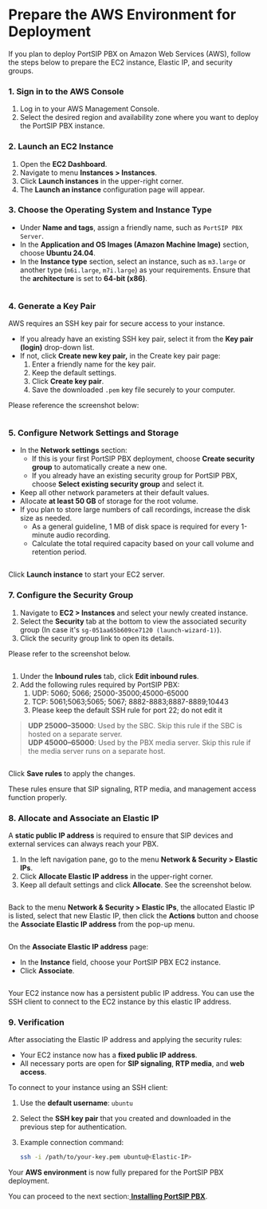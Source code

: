 # Prepare the AWS Environment for Deployment

If you plan to deploy PortSIP PBX on Amazon Web Services (AWS), follow the steps below to prepare the EC2 instance, Elastic IP, and security groups.

### 1. Sign in to the AWS Console

1. Log in to your AWS Management Console.
2. Select the desired region and availability zone where you want to deploy the PortSIP PBX instance.

### 2. Launch an EC2 Instance

1. Open the **EC2 Dashboard**.
2. Navigate to menu **Instances > Instances**.
3. Click **Launch instances** in the upper-right corner.
4. The **Launch an instance** configuration page will appear.

### 3. Choose the Operating System and Instance Type

* Under **Name and tags**, assign a friendly name, such as `PortSIP PBX Server`.
* In the **Application and OS Images (Amazon Machine Image)** section, choose **Ubuntu 24.04**.
* In the **Instance type** section, select an instance, such as `m3.large` or another type (`m6i.large`, `m7i.large`) as your requirements. Ensure that the **architecture** is set to **64-bit (x86)**.

<figure><img src="../../.gitbook/assets/aws-ec2-1 (1).png" alt=""><figcaption></figcaption></figure>

### 4. Generate a Key Pair

AWS requires an SSH key pair for secure access to your instance.

* If you already have an existing SSH key pair, select it from the **Key pair (login)** drop-down list.
* If not, click **Create new key pair,** in the Create key pair page:
  1. Enter a friendly name for the key pair.
  2. Keep the default settings.
  3. Click **Create key pair**.
  4. Save the downloaded `.pem` key file securely to your computer.

Please reference the screenshot below:

<figure><img src="../../.gitbook/assets/aws-ec2-2 (1).png" alt=""><figcaption></figcaption></figure>

### 5. Configure Network Settings and Storage

* In the **Network settings** section:
  * If this is your first PortSIP PBX deployment, choose **Create security group** to automatically create a new one.
  * If you already have an existing security group for PortSIP PBX, choose **Select existing security group** and select it.
* Keep all other network parameters at their default values.
* Allocate **at least 50 GB** of storage for the root volume.
* If you plan to store large numbers of call recordings, increase the disk size as needed.
  * As a general guideline, 1 MB of disk space is required for every 1-minute audio recording.
  * Calculate the total required capacity based on your call volume and retention period.

<figure><img src="../../.gitbook/assets/aws-ec2-3 (1).png" alt=""><figcaption></figcaption></figure>

Click **Launch instance** to start your EC2 server.

### 7. Configure the Security Group

1. Navigate to **EC2 > Instances** and select your newly created instance.
2. Select the **Security** tab at the bottom to view the associated security group (In case it's `sg-051aa65b609ce7120 (launch-wizard-1)`).
3. Click the security group link to open its details.

Please refer to the screenshot below.

<figure><img src="../../.gitbook/assets/aws-ec2-4.png" alt=""><figcaption></figcaption></figure>



1. Under the **Inbound rules** tab, click **Edit inbound rules**.
2. Add the following rules required by PortSIP PBX:
   1. UDP: 5060; 5066; 25000-35000;45000-65000
   2. TCP: 5061;5063;5065; 5067; 8882-8883;8887-8889;10443
   3. Please keep the default SSH  rule for port 22; do not edit it

> **UDP 25000–35000**: Used by the SBC. Skip this rule if the SBC is hosted on a separate server.> \
> **UDP 45000–65000**: Used by the PBX media server. Skip this rule if the media server runs on a separate host.

<figure><img src="../../.gitbook/assets/aws-ec2-5.png" alt=""><figcaption></figcaption></figure>



Click **Save rules** to apply the changes.

These rules ensure that SIP signaling, RTP media, and management access function properly.

### 8. Allocate and Associate an Elastic IP

A **static public IP address** is required to ensure that SIP devices and external services can always reach your PBX.

1. In the left navigation pane, go to the menu **Network & Security > Elastic IPs**.
2. Click **Allocate Elastic IP address** in the upper-right corner.
3. Keep all default settings and click **Allocate**. See the screenshot below.

<figure><img src="../../.gitbook/assets/aws-ec2-6.png" alt=""><figcaption></figcaption></figure>



Back to the menu **Network & Security > Elastic IPs**, the allocated Elastic IP is listed, select that new Elastic IP, then click the **Actions** button and choose the **Associate Elastic IP address** from the pop-up menu.

<figure><img src="../../.gitbook/assets/aws-ec2-7.png" alt=""><figcaption></figcaption></figure>

On the **Associate Elastic IP address** page:

* In the **Instance** field, choose your PortSIP PBX EC2 instance.
* Click **Associate**.

<figure><img src="../../.gitbook/assets/aws-ec2-8.png" alt=""><figcaption></figcaption></figure>

Your EC2 instance now has a persistent public IP address. You can use the SSH client to connect to the EC2 instance by this elastic IP address.&#x20;

### 9. Verification

After associating the Elastic IP address and applying the security rules:

* Your EC2 instance now has a **fixed public IP address**.
* All necessary ports are open for **SIP signaling**, **RTP media**, and **web access**.

To connect to your instance using an SSH client:

1. Use the **default username**: `ubuntu`
2. Select the **SSH key pair** that you created and downloaded in the previous step for authentication.
3.  Example connection command:

    ```bash
    ssh -i /path/to/your-key.pem ubuntu@<Elastic-IP>
    ```

Your **AWS environment** is now fully prepared for the PortSIP PBX deployment.

You can proceed to the next section:[ **Installing PortSIP PBX**](1-installation-of-the-portsip-pbx-1/).

